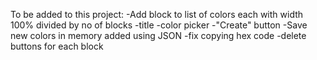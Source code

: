 To be added to this project:
    -Add block to list of colors each with width 100% divided by no of blocks
        -title
        -color picker
        -"Create" button
    -Save new colors in memory added using JSON
    -fix copying hex code
    -delete buttons for each block


